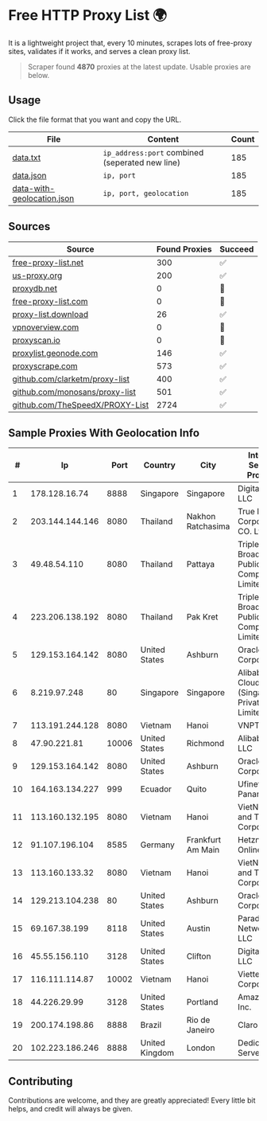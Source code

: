 
# Free HTTP Proxy List 🌍

It is a lightweight project that, every 10 minutes, scrapes lots of free-proxy sites, validates if it works, and serves a clean proxy list.


> Scraper found **4870** proxies at the latest update. Usable proxies are below.

## Usage

Click the file format that you want and copy the URL.


|File|Content|Count|
|----|-------|-----|
|[data.txt](https://raw.githubusercontent.com/themiralay/Proxy-List-World/master/data.txt)|`ip_address:port` combined (seperated new line)|185|
|[data.json](https://raw.githubusercontent.com/themiralay/Proxy-List-World/master/data.json)|`ip, port`|185|
|[data-with-geolocation.json](https://raw.githubusercontent.com/themiralay/Proxy-List-World/master/data-with-geolocation.json)|`ip, port, geolocation`|185|

## Sources

|Source|Found Proxies|Succeed|
|------|-------------|-------|
|[free-proxy-list.net](https://free-proxy-list.net)|300|✅|
|[us-proxy.org](https://www.us-proxy.org)|200|✅|
|[proxydb.net](http://proxydb.net)|0|🚫|
|[free-proxy-list.com](https://free-proxy-list.com/?page=&port=&type%5B%5D=http&type%5B%5D=https&up_time=0&search=Search)|0|🚫|
|[proxy-list.download](https://www.proxy-list.download/HTTP)|26|✅|
|[vpnoverview.com](https://vpnoverview.com/privacy/anonymous-browsing/free-proxy-servers)|0|🚫|
|[proxyscan.io](https://www.proxyscan.io)|0|🚫|
|[proxylist.geonode.com](https://proxylist.geonode.com/api/proxy-list?limit=300&page=1&sort_by=lastChecked&sort_type=desc&protocols=http,https)|146|✅|
|[proxyscrape.com](https://api.proxyscrape.com/v2/?request=displayproxies&protocol=http&timeout=10000&country=all&ssl=all&anonymity=all)|573|✅|
|[github.com/clarketm/proxy-list](https://raw.githubusercontent.com/clarketm/proxy-list/master/proxy-list-raw.txt)|400|✅|
|[github.com/monosans/proxy-list](https://raw.githubusercontent.com/monosans/proxy-list/main/proxies/http.txt)|501|✅|
|[github.com/TheSpeedX/PROXY-List](https://raw.githubusercontent.com/TheSpeedX/PROXY-List/master/http.txt)|2724|✅|


## Sample Proxies With Geolocation Info

|#|Ip|Port|Country|City|Internet Service Provider|
|-|--|----|-------|----|-------------------------|
|1|178.128.16.74|8888|Singapore|Singapore|DigitalOcean, LLC|
|2|203.144.144.146|8080|Thailand|Nakhon Ratchasima|True Internet Corporation CO. Ltd.|
|3|49.48.54.110|8080|Thailand|Pattaya|Triple T Broadband Public Company Limited|
|4|223.206.138.192|8080|Thailand|Pak Kret|Triple T Broadband Public Company Limited|
|5|129.153.164.142|8080|United States|Ashburn|Oracle Corporation|
|6|8.219.97.248|80|Singapore|Singapore|Alibaba Cloud (Singapore) Private Limited|
|7|113.191.244.128|8080|Vietnam|Hanoi|VNPT|
|8|47.90.221.81|10006|United States|Richmond|Alibaba.com LLC|
|9|129.153.164.142|8080|United States|Ashburn|Oracle Corporation|
|10|164.163.134.227|999|Ecuador|Quito|Ufinet Panama S.A.|
|11|113.160.132.195|8080|Vietnam|Hanoi|VietNam Post and Telecom Corporation|
|12|91.107.196.104|8585|Germany|Frankfurt Am Main|Hetzner Online AG|
|13|113.160.133.32|8080|Vietnam|Hanoi|VietNam Post and Telecom Corporation|
|14|129.213.104.238|80|United States|Ashburn|Oracle Corporation|
|15|69.167.38.199|8118|United States|Austin|Paradise Networks LLC|
|16|45.55.156.110|3128|United States|Clifton|DigitalOcean, LLC|
|17|116.111.114.87|10002|Vietnam|Hanoi|Viettel Corporation|
|18|44.226.29.99|3128|United States|Portland|Amazon.com, Inc.|
|19|200.174.198.86|8888|Brazil|Rio de Janeiro|Claro S.A|
|20|102.223.186.246|8888|United Kingdom|London|Dedicated Servers|



## Contributing

Contributions are welcome, and they are greatly appreciated! Every
little bit helps, and credit will always be given.


